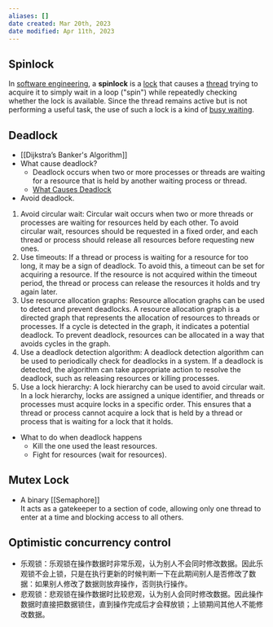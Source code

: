 ```yaml
---
aliases: []
date created: Mar 20th, 2023
date modified: Apr 11th, 2023
---
```


## Spinlock
In [software engineering](https://en.wikipedia.org/wiki/Software_engineering "Software engineering"), a **spinlock** is a [lock](https://en.wikipedia.org/wiki/Lock_(computer_science) "Lock (computer science)") that causes a [thread](https://en.wikipedia.org/wiki/Thread_(computer_science) "Thread (computer science)") trying to acquire it to simply wait in a loop ("spin") while repeatedly checking whether the lock is available. Since the thread remains active but is not performing a useful task, the use of such a lock is a kind of [busy waiting](https://en.wikipedia.org/wiki/Busy_waiting "Busy waiting").

## Deadlock
- [[Dijkstra’s Banker's Algorithm]]  
- What cause deadlock?
	- Deadlock occurs when two or more processes or threads are waiting for a resource that is held by another waiting process or thread.
	- [What Causes Deadlock](https://www.krivalar.com/OS-necessary-conditions-for-deadlock)
- Avoid deadlock.
1. Avoid circular wait: Circular wait occurs when two or more threads or processes are waiting for resources held by each other. To avoid circular wait, resources should be requested in a fixed order, and each thread or process should release all resources before requesting new ones.
2. Use timeouts: If a thread or process is waiting for a resource for too long, it may be a sign of deadlock. To avoid this, a timeout can be set for acquiring a resource. If the resource is not acquired within the timeout period, the thread or process can release the resources it holds and try again later.
3. Use resource allocation graphs: Resource allocation graphs can be used to detect and prevent deadlocks. A resource allocation graph is a directed graph that represents the allocation of resources to threads or processes. If a cycle is detected in the graph, it indicates a potential deadlock. To prevent deadlock, resources can be allocated in a way that avoids cycles in the graph.
4. Use a deadlock detection algorithm: A deadlock detection algorithm can be used to periodically check for deadlocks in a system. If a deadlock is detected, the algorithm can take appropriate action to resolve the deadlock, such as releasing resources or killing processes.
5. Use a lock hierarchy: A lock hierarchy can be used to avoid circular wait. In a lock hierarchy, locks are assigned a unique identifier, and threads or processes must acquire locks in a specific order. This ensures that a thread or process cannot acquire a lock that is held by a thread or process that is waiting for a lock that it holds.
- What to do when deadlock happens
	- Kill the one used the least resources.
	 - Fight for resources (wait for resources).

## Mutex Lock
- A binary [[Semaphore]]  
It acts as a gatekeeper to a section of code, allowing only one thread to enter at a time and blocking access to all others.

## Optimistic concurrency control
- 乐观锁：乐观锁在操作数据时非常乐观，认为别人不会同时修改数据。因此乐观锁不会上锁，只是在执行更新的时候判断一下在此期间别人是否修改了数据：如果别人修改了数据则放弃操作，否则执行操作。
- 悲观锁：悲观锁在操作数据时比较悲观，认为别人会同时修改数据。因此操作数据时直接把数据锁住，直到操作完成后才会释放锁；上锁期间其他人不能修改数据。